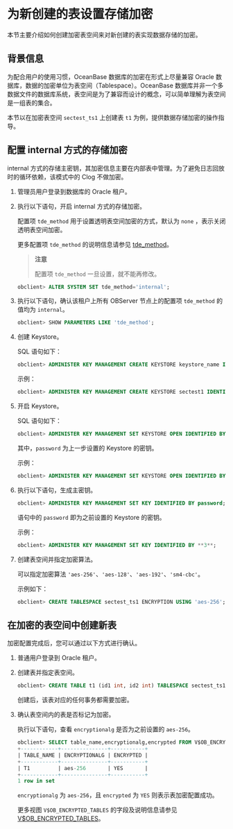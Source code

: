 # 为新创建的表设置存储加密

本节主要介绍如何创建加密表空间来对新创建的表实现数据存储的加密。

## 背景信息

为配合用户的使用习惯，OceanBase 数据库的加密在形式上尽量兼容 Oracle 数据库，数据的加密单位为表空间（Tablespace）。OceanBase 数据库并非一个多数据文件的数据库系统，表空间是为了兼容而设计的概念，可以简单理解为表空间是一组表的集合。

本节以在加密表空间 `sectest_ts1` 上创建表 `t1` 为例，提供数据存储加密的操作指导。

## 配置 internal 方式的存储加密

internal 方式的存储主密钥，其加密信息主要在内部表中管理。为了避免日志回放时的循环依赖，该模式中的 Clog 不做加密。

1. 管理员用户登录到数据库的 Oracle 租户。

2. 执行以下语句，开启 internal 方式的存储加密。

   配置项 `tde_method` 用于设置透明表空间加密的方式，默认为 `none` ，表示关闭透明表空间加密。

   更多配置项 `tde_method` 的说明信息请参见 [tde_method](../../../../7.reference/5.system-reference/1.system-configuration-items/4.tenant-level-configuration-items/34.tde_method.md)。

   >**注意**
   >
   >配置项 `tde_method` 一旦设置，就不能再修改。

   ```sql
   obclient> ALTER SYSTEM SET tde_method='internal';
   ```

3. 执行以下语句，确认该租户上所有 OBServer 节点上的配置项 `tde_method` 的值均为 `internal`。

   ```sql
   obclient> SHOW PARAMETERS LIKE 'tde_method';
   ```

4. 创建 Keystore。

   SQL 语句如下：

   ```sql
   obclient> ADMINISTER KEY MANAGEMENT CREATE KEYSTORE keystore_name IDENTIFIED BY password;
   ```

   示例：

   ```sql
   obclient> ADMINISTER KEY MANAGEMENT CREATE KEYSTORE sectest1 IDENTIFIED BY **3**;
   ```

5. 开启 Keystore。

   SQL 语句如下：

   ```sql
   obclient> ADMINISTER KEY MANAGEMENT SET KEYSTORE OPEN IDENTIFIED BY password;
   ```

   其中，`password` 为上一步设置的 Keystore 的密钥。

   示例：

   ```sql
   obclient> ADMINISTER KEY MANAGEMENT SET KEYSTORE OPEN IDENTIFIED BY **3**;
   ```

6. 执行以下语句，生成主密钥。

   ```sql
   obclient> ADMINISTER KEY MANAGEMENT SET KEY IDENTIFIED BY password;
   ```

   语句中的 `password` 即为之前设置的 Keystore 的密钥。

   示例：

   ```sql
   obclient> ADMINISTER KEY MANAGEMENT SET KEY IDENTIFIED BY **3**;
   ```

7. 创建表空间并指定加密算法。

   可以指定加密算法 `'aes-256'`、`'aes-128'`、`'aes-192'`、`'sm4-cbc'`。

   示例如下：

   ```sql
   obclient> CREATE TABLESPACE sectest_ts1 ENCRYPTION USING 'aes-256';
   ```

## 在加密的表空间中创建新表

加密配置完成后，您可以通过以下方式进行确认。

1. 普通用户登录到 Oracle 租户。

2. 创建表并指定表空间。

   ```sql
   obclient> CREATE TABLE t1 (id1 int, id2 int) TABLESPACE sectest_ts1;
   ```

   创建后，该表对应的任何事务都需要加密。

3. 确认表空间内的表是否标记为加密。

   执行以下语句，查看 `encryptionalg` 是否为之前设置的 `aes-256`。

   ```sql
   obclient> SELECT table_name,encryptionalg,encrypted FROM V$OB_ENCRYPTED_TABLES;
   +------------+---------------+-----------+
   | TABLE_NAME | ENCRYPTIONALG | ENCRYPTED |
   +------------+---------------+-----------+
   | T1         | aes-256       | YES       |
   +------------+---------------+-----------+
   1 row in set
   ```

   `encryptionalg` 为 `aes-256`，且 `encrypted` 为 `YES` 则表示表加密配置成功。

    更多视图 `V$OB_ENCRYPTED_TABLES` 的字段及说明信息请参见 [V$OB_ENCRYPTED_TABLES](../../../../7.reference/5.system-reference/5.system-view-of-oracle-mode/3.performance-view-of-oracle-mode/77.v-encrypted_tables-of-oracle-mode.md)。
